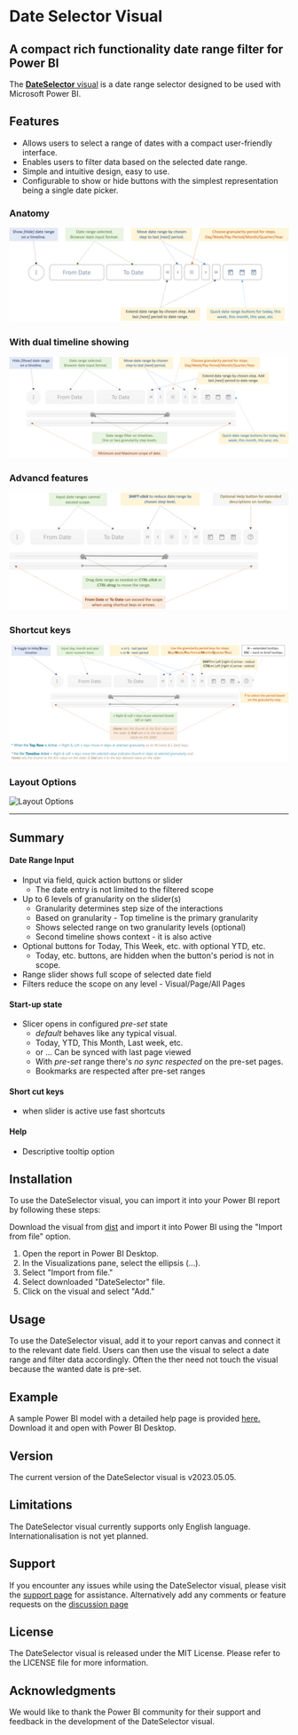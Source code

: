 # Date Selector Visual

## A compact rich functionality date range filter for Power BI
The [**DateSelector** visual](https://github.com/o221/dateSelector/blob/main/dist/dateSel4A1A0033E6F54D1B809B6E51058D54E3.2.2023.11.07.pbiviz) is a date range selector designed to be used with Microsoft Power BI.

## Features
- Allows users to select a range of dates with a compact user-friendly interface.
- Enables users to filter data based on the selected date range.
- Simple and intuitive design, easy to use.
- Configurable to show or hide buttons with the simplest representation being a single date picker.

### Anatomy

![Date Range Selector Anatomy](https://github.com/o221/dateSelector/blob/main/readme_files/Date%20Selector1.png?raw=true "Date Range Selector Anatomy")

### With dual timeline showing

![Date Range Selector with two level timeline](https://github.com/o221/dateSelector/blob/main/readme_files/Date%20Selector2.png?raw=true "Date Range Selector Timeline")

### Advancd features

![Date Range Selector Advanced Features](https://github.com/o221/dateSelector/blob/main/readme_files/Date%20Selector3.png?raw=true "Date Range Selector Advanced Features")

### Shortcut keys

![Date Range Selector Shortcut Keys](https://github.com/o221/dateSelector/blob/main/readme_files/Date%20Selector4.png?raw=true "Date Range Selector Shortcut Keys")

### Layout Options

![Layout Options](https://github.com/o221/dateSelector/blob/main/readme_files/Date%20Selector5.png?raw=true "Layout Options")

 ****

 ## Summary

 #### Date Range Input
  * Input via field, quick action buttons or slider
     * The date entry is not limited to the filtered scope
* Up to 6 levels of granularity on the slider(s)
     * Granularity determines step size of the interactions
     * Based on granularity - Top timeline is the primary granularity
     * Shows selected range on two granularity levels (optional)
     * Second timeline shows context - it is also active
* Optional buttons for Today, This Week, etc. with optional YTD, etc.
     * Today, etc. buttons, are hidden when the button's period is not in scope.
* Range slider shows full scope of selected date field
* Filters reduce the scope on any level - Visual/Page/All Pages

 #### Start-up state
  * Slicer opens in configured *pre-set* state
     * *default* behaves like any typical visual.
     * Today, YTD, This Month, Last week, etc.
     * or ...
Can be synced with last  page viewed
     * With *pre-set* range there's *no sync respected* on the pre-set pages.
     * Bookmarks are respected after pre-set ranges
 #### Short cut keys
  * when slider is active use fast shortcuts
 #### Help
  * Descriptive tooltip option

## Installation
To use the DateSelector visual, you can import it into your Power BI report by following these steps:

Download the visual from [dist](https://github.com/o221/dateSelector/blob/main/dist/dateSel4A1A0033E6F54D1B809B6E51058D54E3.2.2023.11.07.pbiviz) and import it into Power BI using the "Import from file" option.

1. Open the report in Power BI Desktop.
2. In the Visualizations pane, select the ellipsis (...).
3. Select "Import from file."
4. Select downloaded "DateSelector" file.
5. Click on the visual and select "Add."

## Usage
To use the DateSelector visual, add it to your report canvas and connect it to the relevant date field. Users can then use the visual to select a date range and filter data accordingly. Often the ther need not touch the visual because the wanted date is pre-set.

## Example
A sample Power BI model with a detailed help page is provided [here.](https://github.com/o221/dateSelector/blob/main/dist/date%20selector%20doc.pbix) Download it and open with Power BI Desktop.

## Version
The current version of the DateSelector visual is v2023.05.05.

## Limitations
The DateSelector visual currently supports only English language. Internationalisation is not yet planned.

## Support
If you encounter any issues while using the DateSelector visual, please visit the [support page](https://github.com/o221/dateSelector/issues) for assistance. Alternatively add any comments or feature requests on the [discussion page](https://github.com/o221/dateSelector/discussions)

## License
The DateSelector visual is released under the MIT License. Please refer to the LICENSE file for more information.

## Acknowledgments
We would like to thank the Power BI community for their support and feedback in the development of the DateSelector visual.
